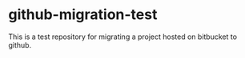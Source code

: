 # github-migration-test

This is a test repository for migrating a project hosted on bitbucket to github.